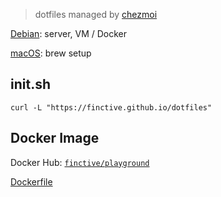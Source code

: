 > dotfiles managed by [chezmoi](https://www.chezmoi.io/install/)

[Debian](https://github.com/FINCTIVE/dotfiles/tree/main/debian): server, VM / Docker

[macOS](https://github.com/FINCTIVE/dotfiles/tree/main/mac): brew setup

## init.sh

```
curl -L "https://finctive.github.io/dotfiles"
```

## Docker Image

Docker Hub: [`finctive/playground`](https://hub.docker.com/r/finctive/playground/tags)

[Dockerfile](https://github.com/FINCTIVE/dotfiles/blob/main/debian/Dockerfile)
